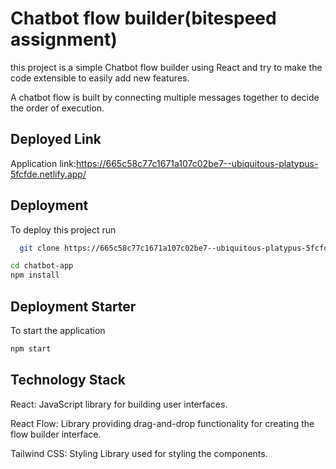 
# Chatbot flow builder(bitespeed assignment)

this project is a simple Chatbot flow builder using React and try to make the code extensible to easily add new features. 

A chatbot flow is built by connecting multiple messages together to decide the order of execution.

## Deployed Link

Application link:https://665c58c77c1671a107c02be7--ubiquitous-platypus-5fcfde.netlify.app/
## Deployment

To deploy this project run

```bash
  git clone https://665c58c77c1671a107c02be7--ubiquitous-platypus-5fcfde.netlify.app/
```
```bash
cd chatbot-app
npm install

```


##  Deployment Starter
To start the application
```bash
npm start
```
## Technology Stack
React: JavaScript library for building user interfaces.

React Flow: Library providing drag-and-drop functionality for creating the flow builder interface.

Tailwind CSS: Styling Library used for styling the components.

